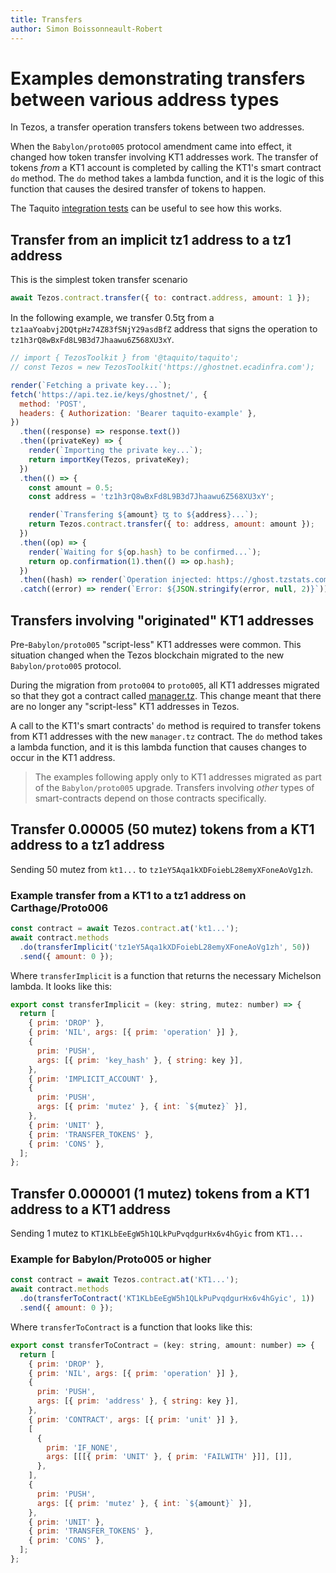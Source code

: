 ```yaml
---
title: Transfers
author: Simon Boissonneault-Robert
---
```


# Examples demonstrating transfers between various address types

In Tezos, a transfer operation transfers tokens between two addresses.

When the `Babylon/proto005` protocol amendment came into effect, it changed how token transfer involving KT1 addresses work. The transfer of tokens _from_ a KT1 account is completed by calling the KT1's smart contract `do` method. The `do` method takes a lambda function, and it is the logic of this function that causes the desired transfer of tokens to happen.

The Taquito [integration tests](https://github.com/ecadlabs/taquito/blob/master/integration-tests/contract-manager-scenario.spec.ts) can be useful to see how this works.

## Transfer from an implicit tz1 address to a tz1 address

This is the simplest token transfer scenario

```js
await Tezos.contract.transfer({ to: contract.address, amount: 1 });
```

In the following example, we transfer 0.5ꜩ from a `tz1aaYoabvj2DQtpHz74Z83fSNjY29asdBfZ` address that signs the operation to `tz1h3rQ8wBxFd8L9B3d7Jhaawu6Z568XU3xY`.

```js live noInline
// import { TezosToolkit } from '@taquito/taquito';
// const Tezos = new TezosToolkit('https://ghostnet.ecadinfra.com');

render(`Fetching a private key...`);
fetch('https://api.tez.ie/keys/ghostnet/', {
  method: 'POST',
  headers: { Authorization: 'Bearer taquito-example' },
})
  .then((response) => response.text())
  .then((privateKey) => {
    render(`Importing the private key...`);
    return importKey(Tezos, privateKey);
  })
  .then(() => {
    const amount = 0.5;
    const address = 'tz1h3rQ8wBxFd8L9B3d7Jhaawu6Z568XU3xY';

    render(`Transfering ${amount} ꜩ to ${address}...`);
    return Tezos.contract.transfer({ to: address, amount: amount });
  })
  .then((op) => {
    render(`Waiting for ${op.hash} to be confirmed...`);
    return op.confirmation(1).then(() => op.hash);
  })
  .then((hash) => render(`Operation injected: https://ghost.tzstats.com/${hash}`))
  .catch((error) => render(`Error: ${JSON.stringify(error, null, 2)}`));
```

## Transfers involving "originated" KT1 addresses

Pre-`Babylon/proto005` "script-less" KT1 addresses were common. This situation changed when the Tezos blockchain migrated to the new `Babylon/proto005` protocol.

During the migration from `proto004` to `proto005`, all KT1 addresses migrated so that they got a contract called [manager.tz](https://gitlab.com/nomadic-labs/mi-cho-coq/blob/master/src/contracts/manager.tz). This change meant that there are no longer any "script-less" KT1 addresses in Tezos.

A call to the KT1's smart contracts' `do` method is required to transfer tokens from KT1 addresses with the new `manager.tz` contract. The `do` method takes a lambda function, and it is this lambda function that causes changes to occur in the KT1 address.

> The examples following apply only to KT1 addresses migrated as part of the `Babylon/proto005` upgrade. Transfers involving _other_ types of smart-contracts depend on those contracts specifically.

## Transfer 0.00005 (50 mutez) tokens from a KT1 address to a tz1 address

Sending 50 mutez from `kt1...` to `tz1eY5Aqa1kXDFoiebL28emyXFoneAoVg1zh`.

### Example transfer from a KT1 to a tz1 address on Carthage/Proto006

```js
const contract = await Tezos.contract.at('kt1...');
await contract.methods
  .do(transferImplicit('tz1eY5Aqa1kXDFoiebL28emyXFoneAoVg1zh', 50))
  .send({ amount: 0 });
```

Where `transferImplicit` is a function that returns the necessary Michelson lambda. It looks like this:

```js
export const transferImplicit = (key: string, mutez: number) => {
  return [
    { prim: 'DROP' },
    { prim: 'NIL', args: [{ prim: 'operation' }] },
    {
      prim: 'PUSH',
      args: [{ prim: 'key_hash' }, { string: key }],
    },
    { prim: 'IMPLICIT_ACCOUNT' },
    {
      prim: 'PUSH',
      args: [{ prim: 'mutez' }, { int: `${mutez}` }],
    },
    { prim: 'UNIT' },
    { prim: 'TRANSFER_TOKENS' },
    { prim: 'CONS' },
  ];
};
```

## Transfer 0.000001 (1 mutez) tokens from a KT1 address to a KT1 address

Sending 1 mutez to `KT1KLbEeEgW5h1QLkPuPvqdgurHx6v4hGyic` from `KT1...`

### Example for Babylon/Proto005 or higher

```js
const contract = await Tezos.contract.at('KT1...');
await contract.methods
  .do(transferToContract('KT1KLbEeEgW5h1QLkPuPvqdgurHx6v4hGyic', 1))
  .send({ amount: 0 });
```

Where `transferToContract` is a function that looks like this:

```js
export const transferToContract = (key: string, amount: number) => {
  return [
    { prim: 'DROP' },
    { prim: 'NIL', args: [{ prim: 'operation' }] },
    {
      prim: 'PUSH',
      args: [{ prim: 'address' }, { string: key }],
    },
    { prim: 'CONTRACT', args: [{ prim: 'unit' }] },
    [
      {
        prim: 'IF_NONE',
        args: [[[{ prim: 'UNIT' }, { prim: 'FAILWITH' }]], []],
      },
    ],
    {
      prim: 'PUSH',
      args: [{ prim: 'mutez' }, { int: `${amount}` }],
    },
    { prim: 'UNIT' },
    { prim: 'TRANSFER_TOKENS' },
    { prim: 'CONS' },
  ];
};
```